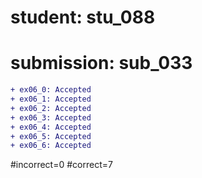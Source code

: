 # student: stu_088
# submission: sub_033

```diff
+ ex06_0: Accepted
+ ex06_1: Accepted
+ ex06_2: Accepted
+ ex06_3: Accepted
+ ex06_4: Accepted
+ ex06_5: Accepted
+ ex06_6: Accepted
```
#incorrect=0
#correct=7
